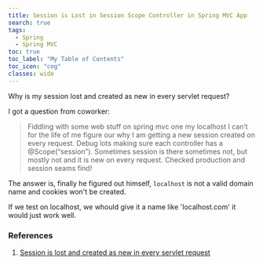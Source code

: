 ```yaml
---
title: Session is Lost in Session Scope Controller in Spring MVC App
search: true
tags: 
  - Spring
  - Spring MVC
toc: true
toc_label: "My Table of Contents"
toc_icon: "cog"
classes: wide
---
```


Why is my session lost and created as new in every servlet request?

I got a question from coworker:
> Fiddling with some web stuff on spring mvc one my localhost I can’t for the life of me figure our why I am getting a new session created on every request. Debug lots making sure each controller has a @Scope(“session”).  Sometimes session is there sometimes not, but mostly not and it is new on every request. Checked production and session seams find!

The answer is, finally he figured out himself, `localhost` is not a valid domain name and cookies won't be created.

If we test on localhost, we whould give it a name like 'localhost.com' it would just work well.

### References

1. [Session is lost and created as new in every servlet request](https://stackoverflow.com/questions/2138245/session-is-lost-and-created-as-new-in-every-servlet-request)
